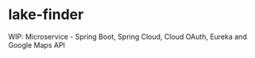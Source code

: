 # lake-finder
WIP: Microservice - Spring Boot, Spring Cloud, Cloud OAuth, Eureka and Google Maps API
